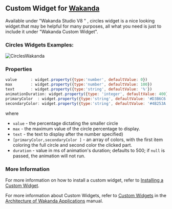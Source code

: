 ## Custom Widget for [Wakanda](http://wakanda.org)

Available under "Wakanda Studio V8 " , circles widget is a nice looking widget.that may be helpful for many purposes, all what you need is  just to include it under "Wakanda Custom Widget". 
### Circles Widgets Examples:


![CirclesWakanda](https://raw.github.com/elaissoussi/Image/master/im.png)

### Properties
```js
value      : widget.property({type:'number', defaultValue: 0})
max        : widget.property({type:'number', defaultValue: 100})
text       : widget.property({type:'string', defaultValue: '%'})
animationDuration: widget.property({type: 'integer', defaultValue: 400})
primaryColor  : widget.property({type:'string', defaultValue: '#D3B6C6'})
secondaryColor: widget.property({type:'string', defaultValue: '#4B253A'})

```

where


* `value` 	- the percentage dictating the smaller circle
* `max`			- the maximum value of the circle percentage to display. 
* `text` 				- the text to display after the number  specified)
* `[primaryColor,secondaryColor ]` - an array of colors, with the first item coloring the full circle and second color  the clicked part. 
* `duration` 		- value in ms of animation's duration; defaults to 500; if `null` is passed, the animation will not run.


### More Information
For more information on how to install a custom widget, refer to [Installing a Custom Widget](http://doc.wakanda.org/WakandaStudio0/help/Title/en/page3869.html#1027761).

For more information about Custom Widgets, refer to [Custom Widgets](http://doc.wakanda.org/Wakanda0.v5/help/Title/en/page3863.html "Custom Widgets") in the [Architecture of Wakanda Applications](http://doc.wakanda.org/Wakanda0.v5/help/Title/en/page3844.html "Architecture of Wakanda Applications") manual.
